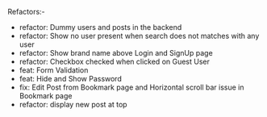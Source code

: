 Refactors:-

- refactor: Dummy users and posts in the backend
- refactor: Show no user present when search does not matches with any user
- refactor: Show brand name above Login and SignUp page
- refactor: Checkbox checked when clicked on Guest User
- feat: Form Validation
- feat: Hide and Show Password
- fix: Edit Post from Bookmark page and Horizontal scroll bar issue in Bookmark page
- refactor: display new post at top
